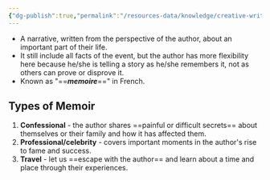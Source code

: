 ```yaml
---
{"dg-publish":true,"permalink":"/resources-data/knowledge/creative-writing/memoir/"}
---
```


* A narrative, written from the perspective of the author, about an important part of their life.
* It still include all facts of the event, but the author has more flexibility here because he/she is telling a story as he/she remembers it, not as others can prove or disprove it.
* Known as "==***memoire***==" in French.

## Types of Memoir
1. **Confessional** - the author shares ==painful or difficult secrets== about themselves or their family and how it has affected them.
2. **Professional/celebrity** - covers important moments in the author's rise to fame and success.
3. **Travel** - let us ==escape with the author== and learn about a time and place through their experiences.